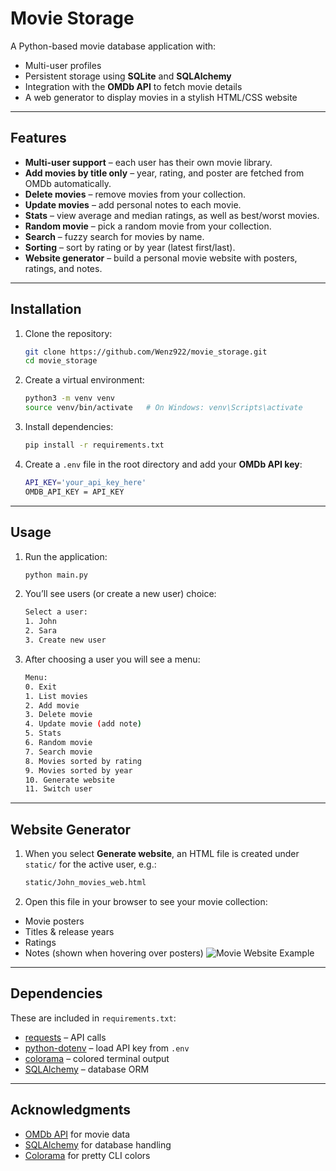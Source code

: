 # Movie Storage

A Python-based movie database application with:
- Multi-user profiles
- Persistent storage using **SQLite** and **SQLAlchemy**
- Integration with the **OMDb API** to fetch movie details
- A web generator to display movies in a stylish HTML/CSS website

---

## Features

- **Multi-user support** – each user has their own movie library.
- **Add movies by title only** – year, rating, and poster are fetched from OMDb automatically.
- **Delete movies** – remove movies from your collection.
- **Update movies** – add personal notes to each movie.
- **Stats** – view average and median ratings, as well as best/worst movies.
- **Random movie** – pick a random movie from your collection.
- **Search** – fuzzy search for movies by name.
- **Sorting** – sort by rating or by year (latest first/last).
- **Website generator** – build a personal movie website with posters, ratings, and notes.

---

## Installation

1. Clone the repository:
   ```bash
   git clone https://github.com/Wenz922/movie_storage.git
   cd movie_storage
2. Create a virtual environment:
    ```bash
   python3 -m venv venv
   source venv/bin/activate   # On Windows: venv\Scripts\activate
3. Install dependencies:
    ```bash
   pip install -r requirements.txt
4. Create a `.env` file in the root directory and add your **OMDb API key**:
    ```bash
   API_KEY='your_api_key_here'
   OMDB_API_KEY = API_KEY

---

## Usage

1. Run the application:
   ```bash
   python main.py
2. You’ll see users (or create a new user) choice:
    ```bash
    Select a user:
   1. John
   2. Sara
   3. Create new user
3. After choosing a user you will see a menu:
    ```bash
   Menu:
   0. Exit
   1. List movies
   2. Add movie
   3. Delete movie
   4. Update movie (add note)
   5. Stats
   6. Random movie
   7. Search movie
   8. Movies sorted by rating
   9. Movies sorted by year
   10. Generate website
   11. Switch user
   
---

## Website Generator
1. When you select **Generate website**, an HTML file is created under `static/` for the active user, e.g.:
    ```bash
    static/John_movies_web.html
2. Open this file in your browser to see your movie collection:
- Movie posters
- Titles & release years
- Ratings
- Notes (shown when hovering over posters)
![Movie Website Example](docs/screenshot.png)

---

## Dependencies
These are included in `requirements.txt`:
- [requests](https://pypi.org/project/requests/) – API calls  
- [python-dotenv](https://pypi.org/project/python-dotenv/) – load API key from `.env`  
- [colorama](https://pypi.org/project/colorama/) – colored terminal output  
- [SQLAlchemy](https://www.sqlalchemy.org/) – database ORM 

---

## Acknowledgments
- [OMDb API](https://www.omdbapi.com/) for movie data  
- [SQLAlchemy](https://www.sqlalchemy.org/) for database handling  
- [Colorama](https://pypi.org/project/colorama/) for pretty CLI colors  
